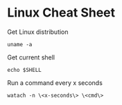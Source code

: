 # Linux Cheat Sheet

Get Linux distribution

`uname -a`

Get current shell

`echo $SHELL`

Run a command every x seconds

`watach -n \<x-seconds\> \<cmd\>`